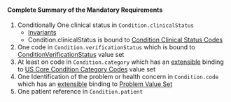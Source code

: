#### Complete Summary of the Mandatory Requirements

1.  Conditionally One clinical status in `Condition.clinicalStatus`
    -   [Invariants]
    -   Condition.clinicalStatus is bound to [Condition Clinical Status Codes]
1.  One code in `Condition.verificationStatus` which is bound to [ConditionVerificationStatus] value set
1.  At least on code in `Condition.category` which has an [extensible](http://build.fhir.org/terminologies.html#extensible) binding to [US Core Condition Category Codes] value set
1.  One Identification of the problem or health concern in `Condition.code` which has an [extensible](http://build.fhir.org/terminologies.html#extensible) binding to [Problem Value Set]
1.  One patient reference in `Condition.patient`


  [extensible]: http://build.fhir.org/terminologies.html#extensible
  [Problem Value Set]: ValueSet-us-core-problem.html
  [Invariants]: http://build.fhir.org/condition.html#invs
  [Condition Clinical Status Codes]: http://build.fhir.org/valueset-condition-clinical.html
  [ConditionVerificationStatus]: http://build.fhir.org/valueset-condition-ver-status.html
  [US Core Condition Profile]:StructureDefinition-us-core-condition.html
 [US Core Condition Category Codes]: ValueSet-us-core-condition-category.html

